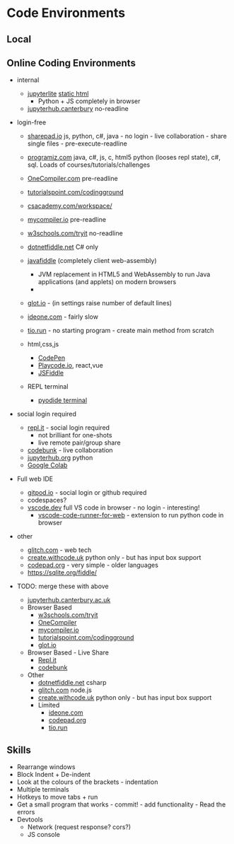 Code Environments
=================

Local
-----



Online Coding Environments
--------------------------

* internal
    * [jupyterlite](https://github.com/jupyterlite/jupyterlite) [static html](https://jupyterlite.readthedocs.io/en/latest/_static/lab/index.html)
        * Python + JS completely in browser
    * [jupyterhub.canterbury](https://jupyterhub.canterbury.ac.uk/) no-readline
* login-free
    * [sharepad.io](https://sharepad.io/) js, python, c#, java - no login - live collaboration - share single files - pre-execute-readline
    * [programiz.com](https://www.programiz.com/python-programming/online-compiler/) java, c#, js, c, html5 python (looses repl state), c#, sql. Loads of courses/tutorials/challenges
    * [OneCompiler.com](https://onecompiler.com/) pre-readline
    * [tutorialspoint.com/codingground](https://www.tutorialspoint.com/codingground.htm)
    * [csacademy.com/workspace/](https://csacademy.com/workspace/)
    
    * [mycompiler.io](https://www.mycompiler.io/) pre-readline
    * [w3schools.com/tryit](https://www.w3schools.com/tryit/trycompiler.asp?filename=demo_python) no-readline
    * [dotnetfiddle.net](https://dotnetfiddle.net/) C# only
    * [javafiddle](https://javafiddle.leaningtech.com) (completely client web-assembly)
        * JVM replacement in HTML5 and WebAssembly to run Java applications (and applets) on modern browsers
        * [](https://webvm.io/)
    * [glot.io](https://glot.io/) - (in settings raise number of default lines)
    * [ideone.com](https://ideone.com) - fairly slow
    * [tio.run](https://tio.run/) - no starting program - create main method from scratch
    * html,css,js
        * [CodePen](https://codepen.io/) 
        * [Playcode.io](https://playcode.io/), react,vue
        * [JSFiddle](https://jsfiddle.net/)
    * REPL terminal
        * [pyodide terminal](https://pyodide.org/en/stable/console.html)
* social login required
    * [repl.it](https://replit.com/) - social login required
        * not brilliant for one-shots
        * live remote pair/group share
    * [codebunk](https://codebunk.com) - live collaboration
    * [jupyterhub.org](https://jupyterhub.org) python
    * [Google Colab](https://colab.research.google.com/notebooks/basic_features_overview.ipynb)
* Full web IDE
    * [gitpod.io](https://gitpod.io/) - social login or github required
    * codespaces?
    * [vscode.dev](https://vscode.dev/) full VS code in browser - no login - interesting!
        * [vscode-code-runner-for-web](https://github.com/formulahendry/vscode-code-runner-for-web) - extension to run python code in browser
* other
    * [glitch.com](https://glitch.com/) - web tech
    * [create.withcode.uk](https://create.withcode.uk/) python only - but has input box support
    * [codepad.org](http://codepad.org) - very simple - older languages
    * https://sqlite.org/fiddle/


* TODO: merge these with above
    * [jupyterhub.canterbury.ac.uk](https://jupyterhub.canterbury.ac.uk/)
    * Browser Based
        * [w3schools.com/tryit](https://www.w3schools.com/tryit/trycompiler.asp?filename=demo_python)
        * [OneCompiler](https://onecompiler.com/)
        * [mycompiler.io](https://www.mycompiler.io/)
        * [tutorialspoint.com/codingground](https://www.tutorialspoint.com/codingground.htm)
        * [glot.io](https://glot.io/)
    * Browser Based - Live Share
        * [Repl.it](https://replit.com/)
        * [codebunk](https://codebunk.com)
    * Other
        * [dotnetfiddle.net](https://dotnetfiddle.net/) csharp
        * [glitch.com](https://glitch.com/) node.js
        * [create.withcode.uk](https://create.withcode.uk/) python only - but has input box support
        * Limited
            * [ideone.com](https://ideone.com)
            * [codepad.org](http://codepad.org)
            * [tio.run](https://tio.run/)


Skills
------

* Rearrange windows
* Block Indent + De-indent
* Look at the colours of the brackets - indentation
* Multiple terminals
* Hotkeys to move tabs + run
* Get a small program that works - commit! -  add functionality - Read the errors
* Devtools
    * Network (request response? cors?)
    * JS console